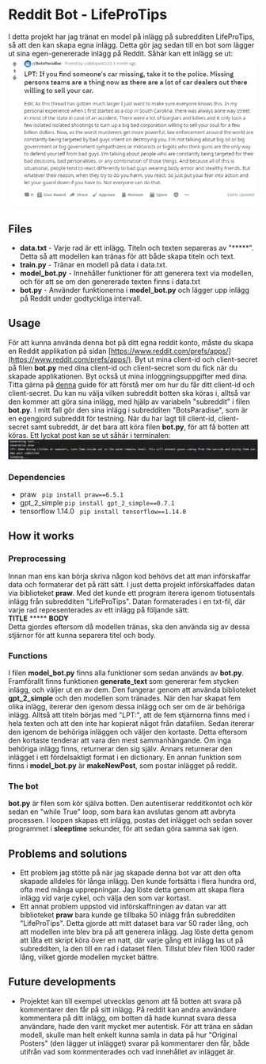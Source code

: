 # Reddit Bot - LifeProTips

I detta projekt har jag tränat en model på inlägg på subredditen LifeProTips, så att den kan skapa egna inlägg. Detta gör jag sedan till en bot som lägger ut sina egen-genererade inlägg på Reddit. Såhär kan ett inlägg se ut:
![Inlägg](images/post.PNG)

## Files
* **data.txt** - Varje rad är ett inlägg. Titeln och texten separeras av "\*\*\*\*\*". Detta så att modellen kan tränas för att både skapa titeln och text.
* **train.py** - Tränar en modell på data i data.txt.
* **model_bot.py** - Innehåller funktioner för att generera text via modellen, och för att se om den genererade texten finns i data.txt
* **bot.py** - Använder funktionerna i **model_bot.py** och lägger upp inlägg på Reddit under godtyckliga intervall.

## Usage
För att kunna använda denna bot på ditt egna reddit konto, måste du skapa en Reddit applikation på sidan [https://www.reddit.com/prefs/apps/](https://www.reddit.com/prefs/apps/). Byt ut mina client-id och client-secret på filen **bot.py** med dina client-id och client-secret som du fick när du skapade applikationen. Byt också ut mina inloggningsuppgifter med dina. Titta gärna på [denna](https://www.pythonforengineers.com/build-a-reddit-bot-part-1/) guide för att förstå mer om hur du får ditt client-id och client-secret. Du kan nu välja vilken subreddit botten ska köras i, alltså var den kommer att göra sina inlägg, med hjälp av variabeln "subreddit" i filen **bot.py**. I mitt fall gör den sina inlägg i subredditen "BotsParadise", som är en egengjord subreddit för testning. När du har lagt till client-id, client-secret samt subreddt, är det bara att köra filen **bot.py**, för att få botten att köras. Ett lyckat post kan se ut såhär i terminalen:
![Inlägg](images/terminal.PNG)
### Dependencies
* praw ``` pip install praw==6.5.1```
* gpt_2_simple ``` pip install gpt_2_simple==0.7.1 ```
* tensorflow 1.14.0 ``` pip install tensorflow==1.14.0```

## How it works
### Preprocessing
Innan man ens kan börja skriva någon kod behövs det att man införskaffar data och formaterar det på rätt sätt. I just detta projekt införskaffades datan via biblioteket **praw**. Med det kunde ett program iterera igenom tiotusentals inlägg från subredditen "LifeProTips". Datan formaterades i en txt-fil, där varje rad representerades av ett inlägg på följande sätt:<br>
**TITLE** \*\*\*\*\* **BODY**<br>
Detta gjordes eftersom då modellen tränas, ska den använda sig av dessa stjärnor för att kunna separera titel och body.
### Functions
I filen **model_bot.py** finns alla funktioner som sedan används av **bot.py**. Framförallt finns funktionen **generate_text** som genererar fem stycken inlägg, och väljer ut en av dem. Den fungerar genom att använda biblioteket **gpt_2_simple** och den modellen som tränades. När den har skapat fem olika inlägg, itererar den igenom dessa inlägg och ser om de är behöriga inlägg. Alltså att titeln börjas med "LPT:", att de fem stjärnorna finns med i hela texten och att den inte har kopierat något från datafilen. Sedan itererar den igenom de behöriga inläggen och väljer den kortaste. Detta eftersom den kortaste tenderar att vara den mest sammanhängande. Om inga behöriga inlägg finns, returnerar den sig själv. Annars returnerar den inlägget i ett fördelsaktigt format i en dictionary. En annan funktion som finns i **model_bot.py** är **makeNewPost**, som postar inlägget på reddit.
### The bot
**bot.py** är filen som kör själva botten. Den autentiserar redditkontot och kör sedan en "while True" loop, som bara kan avslutas genom att avbryta processen. I loopen skapas ett inlägg, postas det inlägget och sedan sover programmet i **sleeptime** sekunder, för att sedan göra samma sak igen.

## Problems and solutions
* Ett problem jag stötte på när jag skapade denna bot var att den ofta skapade alldeles för långa inlägg. Den kunde fortsätta i flera hundra ord, ofta med många upprepningar. Jag löste detta genom att skapa flera inlägg vid varje cykel, och välja den som var kortast.
* Ett annat problem uppstod vid införskaffningen av datan var att biblioteket **praw** bara kunde ge tillbaka 50 inlägg från subredditen "LifeProTips". Detta gjorde att mitt dataset bara var 50 rader lång, och att modellen inte blev bra på att generera inlägg. Jag löste detta genom att låta ett skript köra över en natt, där varje gång ett inlägg las ut på subredditen, la den till en rad i dataset filen. Tillslut blev filen 1000 rader lång, vilket gjorde modellen mycket bättre.

## Future developments
* Projektet kan till exempel utvecklas genom att få botten att svara på kommentarer den får på sitt inlägg. På reddit kan andra användare kommentera på ditt inlägg, om botten då hade kunnat svara dessa användare, hade den varit mycket mer autentisk. För att träna en sådan modell, skulle man helt enkelt kunna samla in data på hur "Original Posters" (den lägger ut inlägget) svarar på kommentarer den får, både utifrån vad som kommenterades och vad innehållet av inlägget är.
